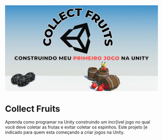 ![Collectfruits](https://github.com/dfilitto/UnityCollectFruits/blob/main/COLLECT%20FRUITS.jpg)
# Collect Fruits

Aprenda como programar na Unity construindo um incr[ivel jogo no qual vocë deve coletar as frutas e evitar coletar os espinhos. Este projeto [e indicado para quem esta começando a criar jogos na Unity.

